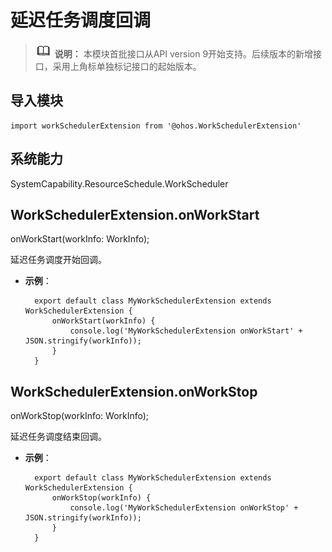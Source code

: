 # 延迟任务调度回调

> ![icon-note.gif](public_sys-resources/icon-note.gif) **说明：**
> 本模块首批接口从API version 9开始支持。后续版本的新增接口，采用上角标单独标记接口的起始版本。


## 导入模块

```
import workSchedulerExtension from '@ohos.WorkSchedulerExtension'
```

## 系统能力
SystemCapability.ResourceSchedule.WorkScheduler

## WorkSchedulerExtension.onWorkStart

onWorkStart(workInfo: WorkInfo);

延迟任务调度开始回调。

- **示例**：

  ```
    export default class MyWorkSchedulerExtension extends WorkSchedulerExtension {
        onWorkStart(workInfo) {
            console.log('MyWorkSchedulerExtension onWorkStart' + JSON.stringify(workInfo));
        }
    }
  ```

## WorkSchedulerExtension.onWorkStop

onWorkStop(workInfo: WorkInfo);

延迟任务调度结束回调。

- **示例**：

  ```
    export default class MyWorkSchedulerExtension extends WorkSchedulerExtension {
        onWorkStop(workInfo) {
            console.log('MyWorkSchedulerExtension onWorkStop' + JSON.stringify(workInfo));
        }
    }
  ```